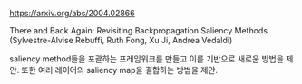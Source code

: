 https://arxiv.org/abs/2004.02866

There and Back Again: Revisiting Backpropagation Saliency Methods (Sylvestre-Alvise Rebuffi, Ruth Fong, Xu Ji, Andrea Vedaldi)

saliency method들을 포괄하는 프레임워크를 만들고 이를 기반으로 새로운 방법을 제안. 또한 여러 레이어의 saliency map을 결합하는 방법을 제안.